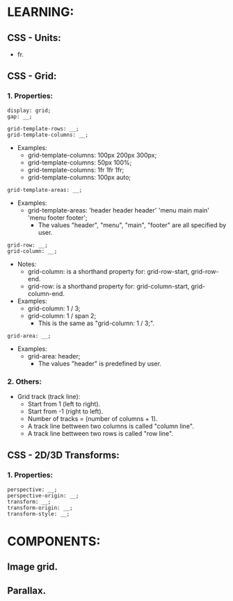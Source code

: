 # LEARNING:

## CSS - Units:
- fr.

## CSS - Grid:

### 1. Properties:
```
display: grid;
gap: __;
```

```
grid-template-rows: __;
grid-template-columns: __;
```
- Examples:
  - grid-template-columns: 100px 200px 300px;
  - grid-template-columns: 50px 100%;
  - grid-template-columns: 1fr 1fr 1fr;
  - grid-template-columns: 100px auto;

```
grid-template-areas: __;
```
- Examples:
  - grid-template-areas:
      'header header header'
      'menu main main'
      'menu footer footer';
    - The values "header", "menu", "main", "footer" are all specified by user.

```
grid-row: __;
grid-column: __;
```
- Notes:
  - grid-column: is a shorthand property for: grid-row-start, grid-row-end.
  - grid-row: is a shorthand property for: grid-column-start, grid-column-end.
- Examples:
  - grid-column: 1 / 3;
  - grid-column: 1 / span 2;
    - This is the same as "grid-column: 1 / 3;".

```
grid-area: __;
```
- Examples:
  - grid-area: header;
    - The values "header" is predefined by user.

### 2. Others:
- Grid track (track line):
  - Start from 1 (left to right).
  - Start from -1 (right to left).
  - Number of tracks = (number of columns + 1).
  - A track line bettween two columns is called "column line".
  - A track line bettween two rows is called "row line".

## CSS - 2D/3D Transforms:

### 1. Properties:
```
perspective: __;
perspective-origin: __;
transform: __;
transform-origin: __;
transform-style: __;
```


# COMPONENTS:

## Image grid.

## Parallax.
